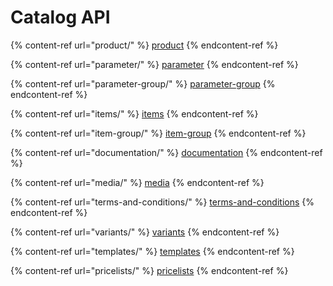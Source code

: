 # Catalog API

{% content-ref url="product/" %}
[product](product/)
{% endcontent-ref %}

{% content-ref url="parameter/" %}
[parameter](parameter/)
{% endcontent-ref %}

{% content-ref url="parameter-group/" %}
[parameter-group](parameter-group/)
{% endcontent-ref %}

{% content-ref url="items/" %}
[items](items/)
{% endcontent-ref %}

{% content-ref url="item-group/" %}
[item-group](item-group/)
{% endcontent-ref %}

{% content-ref url="documentation/" %}
[documentation](documentation/)
{% endcontent-ref %}

{% content-ref url="media/" %}
[media](media/)
{% endcontent-ref %}

{% content-ref url="terms-and-conditions/" %}
[terms-and-conditions](terms-and-conditions/)
{% endcontent-ref %}

{% content-ref url="variants/" %}
[variants](variants/)
{% endcontent-ref %}

{% content-ref url="templates/" %}
[templates](templates/)
{% endcontent-ref %}

{% content-ref url="pricelists/" %}
[pricelists](pricelists/)
{% endcontent-ref %}
